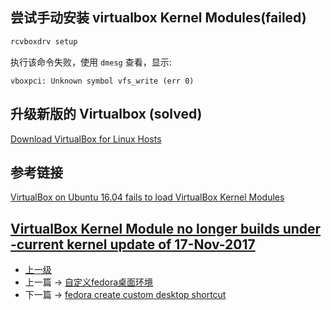 <!-- virtualbox on fedora 27 fails to load virtualbox Kernel Modules -->

## 尝试手动安装 virtualbox Kernel Modules(failed)
```sh
rcvboxdrv setup
```

执行该命令失败，使用 ```dmesg``` 查看，显示:

```highlight
vboxpci: Unknown symbol vfs_write (err 0)
```

## 升级新版的 Virtualbox (solved)

[Download VirtualBox for Linux Hosts](https://www.virtualbox.org/wiki/Linux_Downloads)




## 参考链接

[VirtualBox on Ubuntu 16.04 fails to load VirtualBox Kernel Modules](https://forums.virtualbox.org/viewtopic.php?f=7&t=77363&start=15)


[VirtualBox Kernel Module no longer builds under -current kernel update of 17-Nov-2017](https://www.linuxquestions.org/questions/slackware-14/virtualbox-kernel-module-no-longer-builds-under-current-kernel-update-of-17-nov-2017-a-4175617829/)
---
- [上一级](README.md)
- 上一篇 -> [自定义fedora桌面环境](custom_desktop_env.md)
- 下一篇 -> [fedora create custom desktop shortcut](fedoraCreateCustomDesktopShortcut.md)
